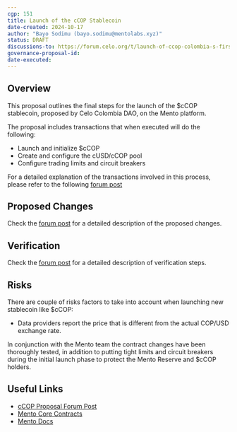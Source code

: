 ```yaml
---
cgp: 151
title: Launch of the cCOP Stablecoin
date-created: 2024-10-17
author: "Bayo Sodimu (bayo.sodimu@mentolabs.xyz)"
status: DRAFT
discussions-to: https://forum.celo.org/t/launch-of-ccop-colombia-s-first-decentralized-stablecoin/9211
governance-proposal-id:
date-executed:
---
```


## Overview

This proposal outlines the final steps for the launch of the $cCOP stablecoin, proposed by Celo Colombia DAO, on the Mento platform.

The proposal includes transactions that when executed will do the following:

- Launch and initialize $cCOP
- Create and configure the cUSD/cCOP pool
- Configure trading limits and circuit breakers

For a detailed explanation of the transactions involved in this process, please refer to the following [forum post](https://forum.celo.org/t/launch-of-ccop-colombia-s-first-decentralized-stablecoin/9211)

## Proposed Changes

Check the [forum post](https://forum.celo.org/t/launch-of-ccop-colombia-s-first-decentralized-stablecoin/9211) for a detailed description of the proposed changes.

## Verification

Check the [forum post](https://forum.celo.org/t/launch-of-ccop-colombia-s-first-decentralized-stablecoin/9211) for a detailed description of verification steps.

## Risks

There are couple of risks factors to take into account when launching new stablecoin like $cCOP:

- Data providers report the price that is different from the actual COP/USD exchange rate.

In conjunction with the Mento team the contract changes have been thoroughly tested, in addition to putting tight limits and circuit breakers during the initial launch phase to protect the Mento Reserve and $cCOP holders.

## Useful Links

- [cCOP Proposal Forum Post](https://forum.celo.org/t/launch-of-ccop-colombia-s-first-decentralized-stablecoin/9211)
- [Mento Core Contracts](https://github.com/mento-protocol/mento-core)
- [Mento Docs](https://docs.mento.org)
